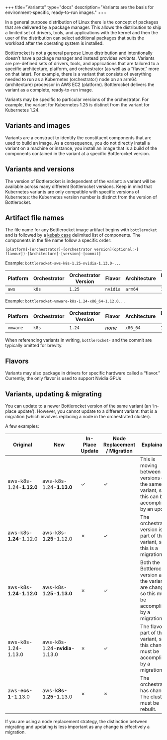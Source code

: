 +++
title="Variants"
type="docs"
description="Variants are the basis for environment-specific, ready-to-run images."
+++

In a general purpose distribution of Linux there is the concept of packages that are delivered by a package manager.
This allows the distribution to ship a limited set of drivers, tools, and applications with the kernel and then the user of the distribution can select additional packages that suits the workload after the operating system is installed.

Bottlerocket is not a general purpose Linux distribution and intentionally doesn’t have a package manager and instead provides *variants*.
Variants are pre-defined sets of drivers, tools, and applications that are tailored to a specific architecture, platform, and orchestrator (as well as a “flavor,” more on that later).
For example, there is a variant that consists of everything needed to run as a Kubernetes (orchestrator) node on an arm64 (architecture) processor in AWS EC2 (platform). Bottlerocket delivers the variant as a complete, ready-to-run image.

Variants may be specific to particular versions of the orchestrator. For example, the variant for Kubernetes 1.25 is distinct from the variant for Kubernetes 1.24.

## Variants and images

Variants are a construct to identify the constituent components that are used to build an image.
As a consequence, you do not directly install a variant on a machine or instance, you install an image that is a build of the components contained in the variant at a specific Bottlerocket version.

## Variants and versions

The version of Bottlerocket is independent of the variant: a variant will be available across many different Bottlerocket versions.
Keep in mind that Kubernetes variants are only compatible with specific versions of Kubernetes: the Kubernetes version number is distinct from the version of Bottlerocket.

## Artifact file names

The file name for any Bottlerocket image artifact begins with `bottlerocket` and is followed by a [kebab case](https://www.alexhyett.com/snake-case-vs-camel-case-vs-pascal-case-vs-kebab-case/#kebab-case-kebab-case) delimited list of components. The components in the file name follow a specific order:

```text
[platform]-[orchestrator]-[orchestrator version](optional:-[ flavour])-[Architecture]-[version]-[commit]
```

Example: `bottlerocket-aws-k8s-1.25-nvidia-1.13.0-...`

|Platform|Orchestrator|Orchestrator Version|Flavor|Architecture|Bottlerocket version|
|---|---|---|---|---|---|
|`aws`|`k8s`|`1.25`|`nvidia`|`arm64`|`1.13.0`|

Example: `bottlerocket-vmware-k8s-1.24-x86_64-1.12.0...`

|Platform|Orchestrator|Orchestrator Version|Flavor|Architecture|Bottlerocket version|
|---|---|---|---|---|---|
|`vmware`|`k8s`|`1.24`|*none*|`x86_64`|`1.12.0`|

When referencing variants in writing, `bottlerocket-` and the commit are typically omitted for brevity.

## Flavors

Variants may also package in drivers for specific hardware called a “flavor.” Currently, the only flavor is used to support Nvidia GPUs

## Variants, updating & migrating

You can update to a newer Bottlerocket version of the same variant (an ‘in-place update’).
However, you cannot update to a different variant: that is a migration (which involves replacing a node in the orchestrated cluster).

A few examples:

|Original|New|In-Place Update|Node Replacement / Migration|Explaination|
|---|---|---|---|---|
|aws-k8s-1.24-**1.12.0**|aws-k8s-1.24-**1.13.0**|✓|✓|This is moving between versions of the same variant, so this can be accomplished by an update|
|aws-k8s-**1.24**-1.12.0|aws-k8s-**1.25**-1.12.0|✗|✓|The orchestrator version is part of the variant, so this is a migration.|
|aws-k8s-**1.24**-**1.12.0**|aws-k8s-**1.25**-**1.13.0**|✗|✓|Both the Bottlerocket version and the variant are changing so this must be accomplished by a migration.|
|aws-k8s-1.24-1.13.0|aws-k8s-1.24-**nvidia**-1.13.0|✗|✓|The flavor is part of the variant, so this change must be accomplished by a migration|
|aws-**ecs-1**-1.13.0|aws-**k8s-1.25**-1.13.0|✗|✗|The orchestrator has changed. The cluster must be rebuilt.|

If you are using a node replacement strategy, the distinction between migrating and updating is less important as any change is effectively a migration.

